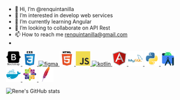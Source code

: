 - 👋 Hi, I’m @renquintanilla
- 👀 I’m interested in develop web services
- 🌱 I’m currently learning Angular
- 💞️ I’m looking to collaborate on API Rest
- 📫 How to reach me renquintanilla@gmail.com
- 
<p align="left" dir="auto"> 
  <a href="https://getbootstrap.com" rel="nofollow"> <img src="https://raw.githubusercontent.com/devicons/devicon/master/icons/bootstrap/bootstrap-plain-wordmark.svg" alt="bootstrap" width="40" height="40" style="max-width: 100%;"> </a> 
  <a href="https://www.w3schools.com/css/" rel="nofollow"> <img src="https://raw.githubusercontent.com/devicons/devicon/master/icons/css3/css3-original-wordmark.svg" alt="css3" width="40" height="40" style="max-width: 100%;"> </a> 
  <a href="https://www.figma.com/" rel="nofollow"> <img src="https://camo.githubusercontent.com/ed93c2b000a76ceaad1503e7eb9356591b885227e82a36a005b9d3498b303ba5/68747470733a2f2f7777772e766563746f726c6f676f2e7a6f6e652f6c6f676f732f6669676d612f6669676d612d69636f6e2e737667" alt="figma" width="40" height="40" data-canonical-src="https://www.vectorlogo.zone/logos/figma/figma-icon.svg" style="max-width: 100%;"> </a> 
  <a href="https://www.w3.org/html/" rel="nofollow"> <img src="https://raw.githubusercontent.com/devicons/devicon/master/icons/html5/html5-original-wordmark.svg" alt="html5" width="40" height="40" style="max-width: 100%;"> </a>
  <a href="https://developer.mozilla.org/en-US/docs/Web/JavaScript" rel="nofollow"> <img src="https://raw.githubusercontent.com/devicons/devicon/master/icons/javascript/javascript-original.svg" alt="javascript" width="40" height="40" style="max-width: 100%;"> </a> <a href="https://kotlinlang.org" rel="nofollow"> <img src="https://camo.githubusercontent.com/76ae44a94388e048be2d8f5730d221c844f291162e6c5cdd632b1623a1b859f8/68747470733a2f2f7777772e766563746f726c6f676f2e7a6f6e652f6c6f676f732f6b6f746c696e6c616e672f6b6f746c696e6c616e672d69636f6e2e737667" alt="kotlin" width="40" height="40" data-canonical-src="https://www.vectorlogo.zone/logos/kotlinlang/kotlinlang-icon.svg" style="max-width: 100%;"> </a> 
  <a href="https://angular.io/" rel="nofollow"> <img src="https://github.com/devicons/devicon/blob/master/icons/angularjs/angularjs-original.svg" alt="mysql" width="40" height="40" style="max-width: 100%;"> </a>   
  <a href="https://www.mysql.com/" rel="nofollow"> <img src="https://raw.githubusercontent.com/devicons/devicon/master/icons/mysql/mysql-original-wordmark.svg" alt="mysql" width="40" height="40" style="max-width: 100%;"> </a> 
  <a href="https://www.python.org" rel="nofollow"> <img src="https://raw.githubusercontent.com/devicons/devicon/master/icons/python/python-original.svg" alt="python" width="40" height="40" style="max-width: 100%;"> </a>
  <a href=https://android.com rel="nofollow"><img src="https://github.com/devicons/devicon/blob/master/icons/androidstudio/androidstudio-original.svg" width="40" height="40" style="max-width: 100%;"> </a>
  <a href=https://docker.com rel="nofollow"><img src="https://github.com/devicons/devicon/blob/master/icons/docker/docker-plain.svg" width="40" height="40" style="max-width: 100%;"> </a>
  <a href=https://linux.org rel="nofollow"><img src="https://github.com/devicons/devicon/blob/master/icons/centos/centos-original.svg" width="40" height="40" style="max-width: 100%;"> </a>
  <a href=https://apache.org rel="nofollow"><img src="https://github.com/devicons/devicon/blob/master/icons/apache/apache-original.svg" width="40" height="40" style="max-width: 100%;"> </a>
  
</p>

![Rene's GitHub stats](https://github-readme-stats.vercel.app/api?username=renquintanilla&show_icons=true&theme=merko)
<!---
renquintanilla/renquintanilla is a ✨ special ✨ repository because its `README.md` (this file) appears on your GitHub profile.
You can click the Preview link to take a look at your changes.
--->
